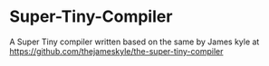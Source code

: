 # Super-Tiny-Compiler
A Super Tiny compiler written based on the same by James kyle at https://github.com/thejameskyle/the-super-tiny-compiler
